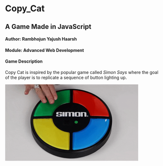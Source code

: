 # Copy_Cat
## **A Game Made in JavaScript**

#### Author: **Rambhojun Yajush Haarsh**
#### Module: **Advanced Web Development**

#### Game Description
Copy Cat is inspired by the popular game called _*Simon Says*_ where the goal of the player is to replicate a sequence of button lighting up.

![Simon Says Example](/readme_media/simon-ex.gif)

